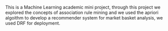 This is a Machine Learning academic mini project, through this project we explored the concepts of association rule mining and we used the apriori algoithm to develop a recommender system for market basket analysis, we used DRF for deployment. 
